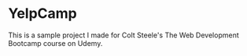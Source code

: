 # YelpCamp
This is a sample project I made for Colt Steele's The Web Development Bootcamp course on Udemy.